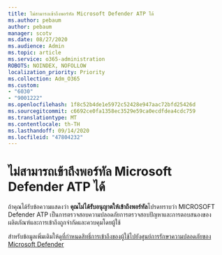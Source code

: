 ```yaml
---
title: ไม่สามารถเข้าถึงพอร์ทัล Microsoft Defender ATP ได้
ms.author: pebaum
author: pebaum
manager: scotv
ms.date: 08/27/2020
ms.audience: Admin
ms.topic: article
ms.service: o365-administration
ROBOTS: NOINDEX, NOFOLLOW
localization_priority: Priority
ms.collection: Adm_O365
ms.custom:
- "6030"
- "9001222"
ms.openlocfilehash: 1f8c52b4de1e5972c52428e947aac72bfd25426d
ms.sourcegitcommit: c6692ce0fa1358ec3529e59ca0ecdfdea4cdc759
ms.translationtype: MT
ms.contentlocale: th-TH
ms.lasthandoff: 09/14/2020
ms.locfileid: "47804232"
---
```

# <a name="unable-to-access-the-microsoft-defender-atp-portal"></a>ไม่สามารถเข้าถึงพอร์ทัล Microsoft Defender ATP ได้

ถ้าคุณได้รับข้อความแสดงว่า **คุณไม่ได้รับอนุญาตให้เข้าถึงพอร์ทัล**โปรดทราบว่า MICROSOFT Defender ATP เป็นการตรวจสอบความปลอดภัยการตรวจสอบปัญหาและการตอบสนองของผลิตภัณฑ์และการเข้าถึงถูกจำกัดและควบคุมโดยผู้ใช้ 

สำหรับข้อมูลเพิ่มเติมให้ดู[ที่กำหนดสิทธิ์การเข้าถึงของผู้ใช้ไปยังศูนย์การรักษาความปลอดภัยของ Microsoft Defender](https://docs.microsoft.com/windows/threat-protection/windows-defender-atp/assign-portal-access-windows-defender-advanced-threat-protection)